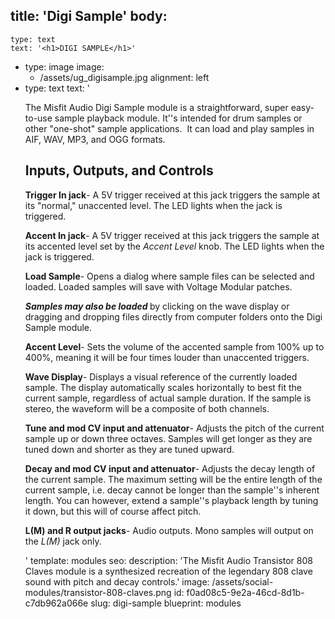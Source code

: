title: 'Digi Sample'
body:
  -
    type: text
    text: '<h1>DIGI SAMPLE</h1>'
  -
    type: image
    image:
      - /assets/ug_digisample.jpg
    alignment: left
  -
    type: text
    text: '<p>The Misfit Audio Digi Sample module is a straightforward, super easy-to-use sample playback module. It''s intended for drum samples or other "one-shot" sample applications.&nbsp; It can load and play samples in AIF, WAV, MP3, and OGG formats.</p><h2>Inputs, Outputs, and Controls</h2><p><strong>Trigger In jack</strong>- A 5V trigger received at this jack triggers the sample at its "normal," unaccented level. The LED lights when the jack is triggered.&nbsp;</p><p><strong>Accent In jack</strong>- A 5V trigger received at this jack triggers the sample at its accented level set by the <em>Accent Level</em> knob. The LED lights when the jack is triggered.&nbsp;</p><p><strong>Load Sample</strong>- Opens a dialog where sample files can be selected and loaded. Loaded samples will save with Voltage Modular patches.&nbsp;<strong><br></strong></p><p><strong><em>Samples may also be loaded</em> </strong>by clicking on the wave display or dragging and dropping files directly from computer folders onto the Digi Sample module.&nbsp;</p><p><strong>Accent Level</strong>- Sets the volume of the accented sample from 100% up to 400%, meaning it will be four times louder than unaccented triggers.<br></p><p><strong>Wave Display</strong>- Displays a visual reference of the currently loaded sample. The display automatically scales horizontally to best fit the current sample, regardless of actual sample duration. If the sample is stereo, the waveform will be a composite of both channels.&nbsp;</p><p><strong>Tune and</strong><strong>&nbsp;mod CV input and attenuator</strong>- Adjusts the pitch of the current sample up or down three octaves. Samples will get longer as they are tuned down and shorter as they are tuned upward.&nbsp;</p><p><strong>Decay&nbsp;</strong><strong>and</strong><strong>&nbsp;mod CV input and attenuator</strong>- Adjusts the decay length of the current sample. The maximum setting will be the entire length of the current sample, i.e. decay cannot be longer than the sample''s inherent length. You can however, extend a sample''s playback length by tuning it down, but this will of course affect pitch.</p><p><strong>L(M) and R output jacks</strong>- Audio outputs. Mono samples will output on the <em>L(M)</em>&nbsp;jack only.&nbsp;</p>'
template: modules
seo:
  description: 'The Misfit Audio Transistor 808 Claves module is a synthesized recreation of the legendary 808 clave sound with pitch and decay controls.'
  image: /assets/social-modules/transistor-808-claves.png
id: f0ad08c5-9e2a-46cd-8d1b-c7db962a066e
slug: digi-sample
blueprint: modules
